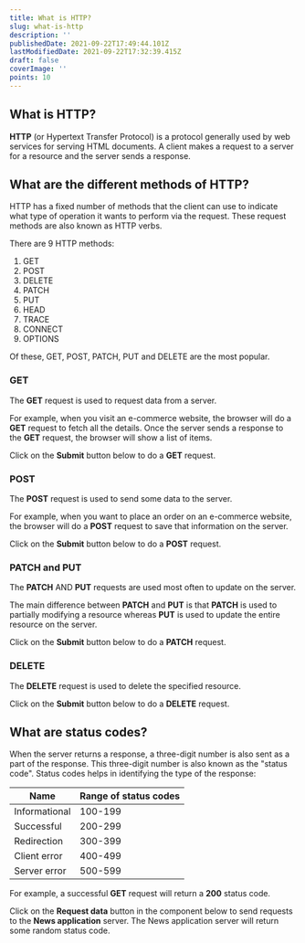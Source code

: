 ```yaml
---
title: What is HTTP?
slug: what-is-http
description: ''
publishedDate: 2021-09-22T17:49:44.101Z
lastModifiedDate: 2021-09-22T17:32:39.415Z
draft: false
coverImage: ''
points: 10
---
```


## What is HTTP?

**HTTP** (or Hypertext Transfer Protocol) is a protocol generally used by web services for serving HTML documents. A client makes a request to a server for a resource and the server sends a response.

## What are the different methods of HTTP?

HTTP has a fixed number of methods that the client can use to indicate what type of operation it wants to perform via the request. These request methods are also known as HTTP verbs.

There are 9 HTTP methods:

1. GET
2. POST
3. DELETE
4. PATCH
5. PUT
6. HEAD
7. TRACE
8. CONNECT
9. OPTIONS

Of these, GET, POST, PATCH, PUT and DELETE are the most popular.

### GET

The **GET** request is used to request data from a server.

For example, when you visit an e-commerce website, the browser will do a **GET** request to fetch all the details. Once the server sends a response to the **GET** request, the browser will show a list of items.

Click on the **Submit** button below to do a **GET** request.

<HTTPClient method="GET" isRequestMethodChangeDisabled showSimplifiedResponse />

### POST

The **POST** request is used to send some data to the server.

For example, when you want to place an order on an e-commerce website, the browser will do a **POST** request to save that information on the server.

Click on the **Submit** button below to do a **POST** request.

<HTTPClient
	method="POST"
	isRequestMethodChangeDisabled
	showSimplifiedResponse
/>

### PATCH and PUT

The **PATCH** AND **PUT** requests are used most often to update on the server.

The main difference between **PATCH** and **PUT** is that **PATCH** is used to partially modifying a resource whereas **PUT** is used to update the entire resource on the server.

Click on the **Submit** button below to do a **PATCH** request.

<HTTPClient
	method="PATCH"
	isRequestMethodChangeDisabled
	showSimplifiedResponse
/>

### DELETE

The **DELETE** request is used to delete the specified resource.

Click on the **Submit** button below to do a **DELETE** request.

<HTTPClient
	method="DELETE"
	isRequestMethodChangeDisabled
	showSimplifiedResponse
/>

## What are status codes?

When the server returns a response, a three-digit number is also sent as a part of the response. This three-digit number is also known as the "status code". Status codes helps in identifying the type of the response:

| Name          | Range of status codes |
| ------------- | --------------------- |
| Informational | 100-199               |
| Successful    | 200-299               |
| Redirection   | 300-399               |
| Client error  | 400-499               |
| Server error  | 500-599               |

For example, a successful **GET** request will return a **200** status code.

Click on the **Request data** button in the component below to send requests to the **News application** server. The News application server will return some random status code.

<StatusCode />
